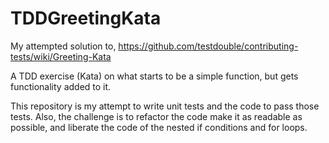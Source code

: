 # TDDGreetingKata
My attempted solution to, https://github.com/testdouble/contributing-tests/wiki/Greeting-Kata

A TDD exercise (Kata) on what starts to be a simple function, but gets functionality added to it.

This repository is my attempt to write unit tests and the code to pass those tests. Also, the challenge is to refactor the
code make it as readable as possible, and liberate the code of the nested if conditions and for loops.
